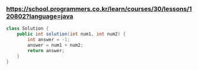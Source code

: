 ### https://school.programmers.co.kr/learn/courses/30/lessons/120802?language=java

```java
class Solution {
    public int solution(int num1, int num2) {
        int answer = -1;
        answer = num1 + num2;
        return answer;
    }
}
```